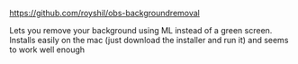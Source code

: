 https://github.com/royshil/obs-backgroundremoval

Lets you remove your background using ML instead of a green screen. Installs easily on the mac (just download the installer and run it) and seems to work well enough